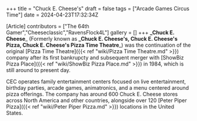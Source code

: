 +++
title = "Chuck E. Cheese's"
draft = false
tags = ["Arcade Games Circus Time"]
date = 2024-04-23T17:32:34Z

[Article]
contributors = ["The 64th Gamer","Cheeseclassic","RavensFlock4L"]
gallery = []
+++
**_Chuck E. Cheese**_ (Formerly known as **_Chuck E. Cheese's, Chuck E. Cheese's Pizza, Chuck E. Cheese's Pizza Time Theatre**_) was the continuation of the original [Pizza Time Theatre]({{< ref "wiki/Pizza Time Theatre.md" >}}) company after its first bankrupcty and subsequent merger with [ShowBiz Pizza Place]({{< ref "wiki/ShowBiz Pizza Place.md" >}}) in 1984, which is still around to present day.

CEC operates family entertainment centers focused on live entertainment, birthday parties, arcade games, animatronics, and a menu centered around pizza offerings. The company has around 600 Chuck E. Cheese stores across North America and other countries, alongside over 120 [Peter Piper Pizza]({{< ref "wiki/Peter Piper Pizza.md" >}}) locations in the United States.